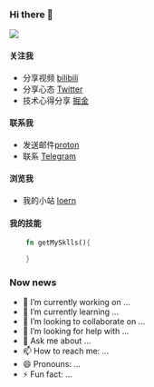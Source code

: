 ### Hi there 👋

<img align="center" src="https://github-readme-stats.vercel.app/api/<CARD_TYPE>/?username=<USERNAME>&theme=<THEME_NAME>" />

#### 关注我
- 分享视频 [bilibili](https://bilibili.com/codeducker)
- 分享心态 [Twitter]()
- 技术心得分享 [掘金]()
#### 联系我
- 发送邮件[proton]()
- 联系 [Telegram]()
#### 浏览我
- 我的小站 [loern](https://loern.dev)

#### 我的技能
```rust
    fn getMySklls(){

    }
```
### Now news
- 🔭 I’m currently working on ...
- 🌱 I’m currently learning ...
- 👯 I’m looking to collaborate on ...
- 🤔 I’m looking for help with ...
- 💬 Ask me about ...
- 📫 How to reach me: ...
- 😄 Pronouns: ...
- ⚡ Fun fact: ...
